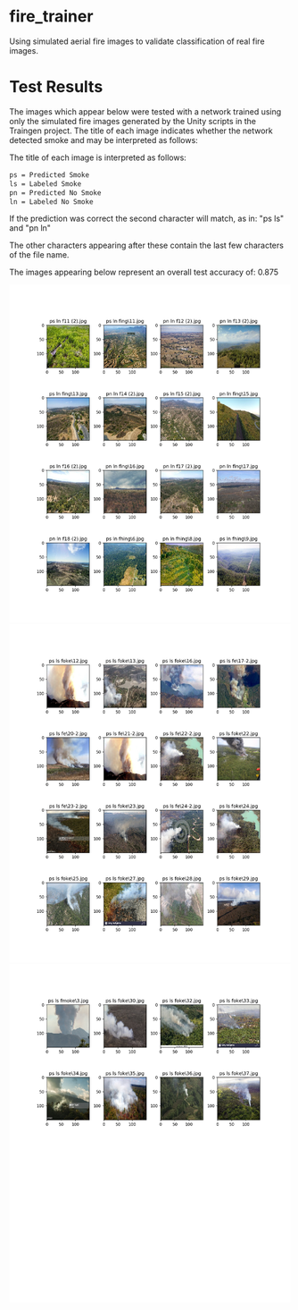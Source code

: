 # fire_trainer
Using simulated aerial fire images to validate classification of real fire images.

# Test Results
The images which appear below were tested with a network trained using only the simulated fire
images generated by the Unity scripts in the Traingen project.  The title of each image indicates
whether the network detected smoke and may be interpreted as follows:


The title of each image is interpreted as follows:
```
ps = Predicted Smoke
ls = Labeled Smoke
pn = Predicted No Smoke
ln = Labeled No Smoke
```

If the prediction was correct the second character will match, as in: "ps ls" and "pn ln"

The other characters appearing after these contain the last few characters of the file name. 

The images appearing below represent an overall test accuracy of: 0.875

![Page 1](test_results_figure_1.jpg)
![Page 2](test_results_figure_2.jpg)
![Page 3](test_results_figure_3.jpg)

